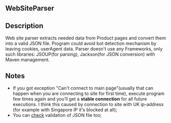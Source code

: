 ## WebSiteParser

## Description
Web site parser extracts needed data from Product pages and convert them 
into a valid JSON file. Program could avoid bot detection mechanism by leaving cookies, userAgent data.
Parser doesn't use any Frameworks, only such libraries: JSOUP(for parsing), 
Jackson(for JSON conversion) with Maven management.

## Notes
- If you got exception "Can't connect to main page"(usually that can happen
 when you are connecting to site for first time), execute program few times 
 again and you'll get a **stable connection** for all future executions.
 I think this caused by connection to site with UK ip-address 
 (for example with Singapore IP it's blocked at all);
- You can [check](https://jsonformatter.curiousconcept.com/) validation of JSON file too;
